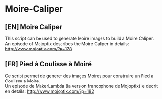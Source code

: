# Moire-Caliper
## [EN]  Moire Caliper 
This script can be used to generate Moire images to build a Moire Caliper.  
An episode of Mojoptix describes the Moire Caliper in details:  
http://www.mojoptix.com/?p=178

## [FR]  Pied à Coulisse à Moiré
Ce script permet de generer des images Moires pour construire un Pied a Coulisse a Moire.  
Un episode de MakerLambda (la version francophone de Mojoptix) le decrit en details:
http://www.mojoptix.com/?p=182
